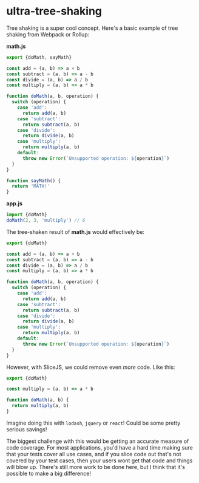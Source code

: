 # ultra-tree-shaking

Tree shaking is a super cool concept. Here's a basic example of tree shaking from Webpack or Rollup:

**math.js**

```javascript
export {doMath, sayMath}

const add = (a, b) => a + b
const subtract = (a, b) => a - b
const divide = (a, b) => a / b
const multiply = (a, b) => a * b

function doMath(a, b, operation) {
  switch (operation) {
    case 'add':
      return add(a, b)
    case 'subtract':
      return subtract(a, b)
    case 'divide':
      return divide(a, b)
    case 'multiply':
      return multiply(a, b)
    default:
      throw new Error(`Unsupported operation: ${operation}`)
  }
}

function sayMath() {
  return 'MATH!'
}
```

**app.js**

```javascript
import {doMath}
doMath(2, 3, 'multiply') // 6
```

The tree-shaken result of **math.js** would effectively be:

```javascript
export {doMath}

const add = (a, b) => a + b
const subtract = (a, b) => a - b
const divide = (a, b) => a / b
const multiply = (a, b) => a * b

function doMath(a, b, operation) {
  switch (operation) {
    case 'add':
      return add(a, b)
    case 'subtract':
      return subtract(a, b)
    case 'divide':
      return divide(a, b)
    case 'multiply':
      return multiply(a, b)
    default:
      throw new Error(`Unsupported operation: ${operation}`)
  }
}
```

However, with SliceJS, we could remove even _more_ code. Like this:

```javascript
export {doMath}

const multiply = (a, b) => a * b

function doMath(a, b) {
  return multiply(a, b)
}
```

Imagine doing this with `lodash`, `jquery` or `react`! Could be some pretty serious savings!

The biggest challenge with this would be getting an accurate measure of code coverage. For most applications, you'd have
a hard time making sure that your tests cover all use cases, and if you slice code out that's not covered by your test
cases, then your users wont get that code and things will blow up. There's still more work to be done here, but I think
that it's possible to make a big difference!
